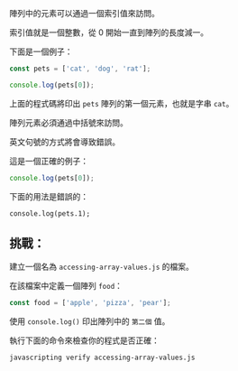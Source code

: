 陣列中的元素可以通過一個索引值來訪問。

索引值就是一個整數，從 0 開始一直到陣列的長度減一。

下面是一個例子：

```js
const pets = ['cat', 'dog', 'rat'];

console.log(pets[0]);
```

上面的程式碼將印出 `pets` 陣列的第一個元素，也就是字串 `cat`。

陣列元素必須通過中括號來訪問。

英文句號的方式將會導致錯誤。

這是一個正確的例子：

```js
console.log(pets[0]);
```

下面的用法是錯誤的：
```
console.log(pets.1);
```

## 挑戰：

建立一個名為 `accessing-array-values.js` 的檔案。

在該檔案中定義一個陣列 `food`：
```js
const food = ['apple', 'pizza', 'pear'];
```

使用 `console.log()` 印出陣列中的 `第二個` 值。

執行下面的命令來檢查你的程式是否正確：

```bash
javascripting verify accessing-array-values.js
```

